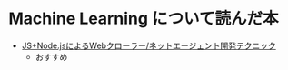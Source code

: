 # Machine Learning について読んだ本

* [JS+Node.jsによるWebクローラー/ネットエージェント開発テクニック](https://bookworm.improve-future.com/book/17003)
    * おすすめ
